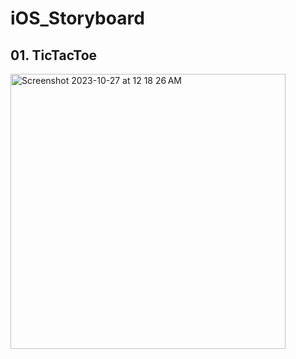 # iOS_Storyboard

## 01. TicTacToe
<img width="440" alt="Screenshot 2023-10-27 at 12 18 26 AM" src="https://github.com/kapilbhoyar/iOS_Storyboard/assets/40832626/1db90fa8-e792-4910-ba73-ec7314be7f86">
